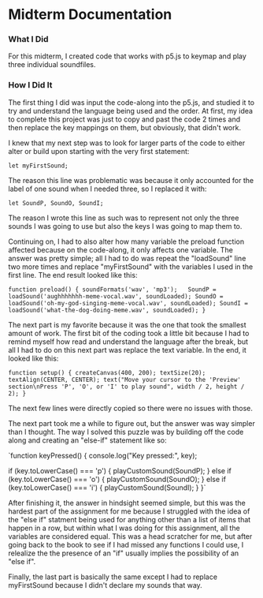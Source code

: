 # Midterm Documentation

### What I Did
For this midterm, I created code that works with p5.js to keymap and play three individual soundfiles.

### How I Did It
The first thing I did was input the code-along into the p5.js, and studied it to try and understand the language being used and the order. At first, my idea to complete this project was just to copy and past the code 2 times and then replace the key mappings on them, but obviously, that didn't work.

I knew that my next step was to look for larger parts of the code to either alter or build upon starting with the very first statement:

`let myFirstSound;`

The reason this line was problematic was because it only accounted for the label of one sound when I needed three, so I replaced it with:

`let SoundP, SoundO, SoundI;`

The reason I wrote this line as such was to represent not only the three sounds I was going to use but also the keys I was going to map them to.

Continuing on, I had to also alter how many variable the preload function affected because on the code-along, it only affects one variable. The answer was pretty simple; all I had to do was repeat the "loadSound" line two more times and replace "myFirstSound" with the variables I used in the first line. The end result looked like this:

`function preload() {
  soundFormats('wav', 'mp3');  
  SoundP = loadSound('aughhhhhhh-meme-vocal.wav', soundLoaded);
  SoundO = loadSound('oh-my-god-singing-meme-vocal.wav', soundLoaded);
  SoundI = loadSound('what-the-dog-doing-meme.wav', soundLoaded);
}
`

The next part is my favorite because it was the one that took the smallest amount of work. The first bit of the coding took a little bit because I had to remind myself how read and understand the language after the break, but all I had to do on this next part was replace the text variable. In the end, it looked like this:

`function setup() {
  createCanvas(400, 200);
  textSize(20);
  textAlign(CENTER, CENTER);
  text("Move your cursor to the 'Preview' section\nPress 'P', 'O', or 'I' to play sound", width / 2, height / 2);
}`

The next few lines were directly copied so there were no issues with those.

The next part took me a while to figure out, but the answer was way simpler than I thought. The way I solved this puzzle was by building off the code along and creating an "else-if" statement like so:

`function keyPressed() {
  console.log("Key pressed:", key);

  if (key.toLowerCase() === 'p') {
    playCustomSound(SoundP);
  } else if (key.toLowerCase() === 'o') {
    playCustomSound(SoundO);
  } else if (key.toLowerCase() === 'i') {
    playCustomSound(SoundI);
  }
}`

After finishing it, the answer in hindsight seemed simple, but this was the hardest part of the assignment for me because I struggled with the idea of the "else if" statment being used for anything other than a list of items that happen in a row, but within what I was doing for this assignment, all the variables are considered equal. This was a head scratcher for me, but after going back to the book to see if I had missed any functions I could use, I relealize the the presence of an "if" usually implies the possibility of an "else if".

Finally, the last part is basically the same except I had to replace myFirstSound because I didn't declare my sounds that way. 